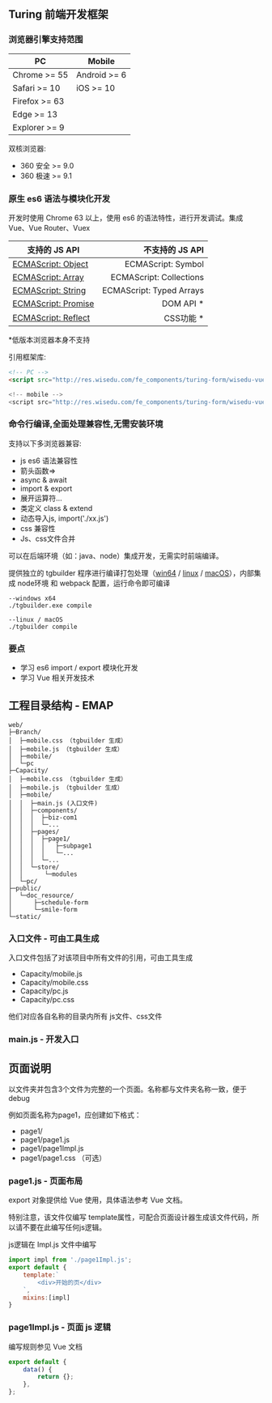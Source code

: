 ## Turing 前端开发框架

### 浏览器引擎支持范围

| PC   | Mobile  | 
| --------   | -----  |
| Chrome >= 55 | Android >= 6  |
| Safari >= 10  | iOS >= 10  |
| Firefox >= 63 |   |
| Edge >= 13  |   |
| Explorer >= 9  |   |

双核浏览器:
* 360 安全 >= 9.0
* 360 极速 >= 9.1

### 原生 es6 语法与模块化开发

开发时使用 Chrome 63 以上，使用 es6 的语法特性，进行开发调试。集成 Vue、Vue Router、Vuex

| 支持的 JS API   | 不支持的 JS API  | 
| --------   | -----:  |
| [ECMAScript: Object](https://developer.mozilla.org/zh-CN/docs/Web/JavaScript/Reference/Global_Objects/Object)  | ECMAScript: Symbol | 
| [ECMAScript: Array](https://developer.mozilla.org/zh-CN/docs/Web/JavaScript/Reference/Global_Objects/Array) | ECMAScript: Collections |
| [ECMAScript: String](https://developer.mozilla.org/zh-CN/docs/Web/JavaScript/Reference/Global_Objects/String) | ECMAScript: Typed Arrays |
| [ECMAScript: Promise](https://developer.mozilla.org/zh-CN/docs/Web/JavaScript/Reference/Global_Objects/Promise) | DOM API * |
| [ECMAScript: Reflect](https://developer.mozilla.org/zh-CN/docs/Web/JavaScript/Reference/Global_Objects/Reflect)  | CSS功能 * |

*低版本浏览器本身不支持


引用框架库:

```html
<!-- PC -->
<script src="http://res.wisedu.com/fe_components/turing-form/wisedu-vue.pc.min.js">

<!-- mobile -->
<script src="http://res.wisedu.com/fe_components/turing-form/wisedu-vue.mobile.min.js">
```


### 命令行编译,全面处理兼容性,无需安装环境

支持以下多浏览器兼容:

* js es6 语法兼容性
 * 箭头函数=>
 * async & await 
 * import & export 
 * 展开运算符... 
 * 类定义 class & extend 
 * 动态导入js, import('./xx.js')
* css 兼容性
* Js、css文件合并

可以在后端环境（如：java、node）集成开发，无需实时前端编译。

提供独立的 tgbuilder 程序进行编译打包处理（[win64](#) / [linux](#) / [macOS](#)），内部集成 node环境 和 webpack 配置，运行命令即可编译


```
--windows x64
./tgbuilder.exe compile

--linux / macOS
./tgbuilder compile
```



### 要点

* 学习 es6 import / export 模块化开发
* 学习 Vue 相关开发技术



## 工程目录结构 - EMAP

```
web/
├─Branch/
│  ├─mobile.css （tgbuilder 生成）
│  ├─mobile.js （tgbuilder 生成）
│  ├─mobile/
│  └─pc
├─Capacity/
│  ├─mobile.css （tgbuilder 生成）
│  ├─mobile.js （tgbuilder 生成）
│  ├─mobile/
│  │  ├─main.js (入口文件)
│  │  ├─components/
│  │  │  ├─biz-com1
│  │  │  └─...
│  │  ├─pages/
│  │  │  ├─page1/
│  │  │  │   ├─subpage1
│  │  │  │   └─...
│  │  │  └─...
│  │  └─store/
│  │      └─modules
│  └─pc/
├─public/
│  └─doc_resource/
│      ├─schedule-form
│      └─smile-form
└─static/
```

### 入口文件 - 可由工具生成

入口文件包括了对该项目中所有文件的引用，可由工具生成

* Capacity/mobile.js
* Capacity/mobile.css
* Capacity/pc.js
* Capacity/pc.css

他们对应各自名称的目录内所有 js文件、css文件

### main.js - 开发入口




## 页面说明

以文件夹并包含3个文件为完整的一个页面。名称都与文件夹名称一致，便于debug

例如页面名称为page1，应创建如下格式：
* page1/
* page1/page1.js
* page1/page1Impl.js
* page1/page1.css （可选）

### page1.js - 页面布局

export 对象提供给 Vue 使用，具体语法参考 Vue 文档。

特别注意，该文件仅编写 template属性，可配合页面设计器生成该文件代码，所以请不要在此编写任何js逻辑。 

js逻辑在 Impl.js 文件中编写

```js
import impl from './page1Impl.js';
export default {
    template:`
    	<div>开始的页</div>
    `,
    mixins:[impl]
}
```



### page1Impl.js - 页面 js 逻辑

编写规则参见 Vue 文档

```js
export default {
    data() {
        return {};
    },
};
```